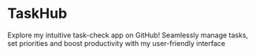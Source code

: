 # TaskHub
Explore my intuitive task-check app on GitHub! Seamlessly manage tasks, set priorities and boost productivity with my user-friendly interface
